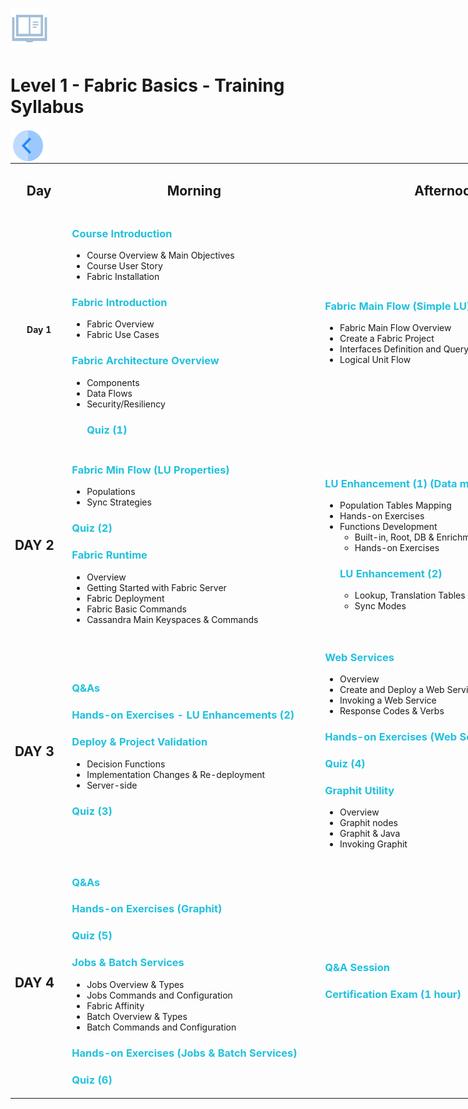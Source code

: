 
<p><img alt="" src="/academy/Training_Level_1/01_Fabric_Introduction/images/syllabus.png" /> </p>
  
<h1>Level 1 - Fabric Basics - Training Syllabus</h1>
  

  
<table style="width: 900px;">
<tbody>
<tr>
<td style="text-align: center;" width="80pxl">
<h2><strong>Day</strong></h2>
</td>
<td style="text-align: center;" width="410pxl">
<h2><strong>Morning</strong></h2>
</td>
<td style="text-align: center;" width="410pxl">
<h2><strong>Afternoon</strong></h2>
</td>
</tr>
  
<tr>

<td style="text-align: center;">
<strong>Day 1</strong>
</td>

<td>

<h3 style="color: #20c1dd;">Course Introduction</h3> 
<ul>
<li>Course Overview &amp; Main Objectives</li>
<li>Course User Story</li>
<li>Fabric Installation</li>
</ul>

<h3 style="color: #20c1dd;">Fabric Introduction</h3>
<ul>
<li>Fabric Overview</li>
<li>Fabric Use Cases</li>
</ul>

<h3 style="color: #20c1dd;">Fabric Architecture Overview</h3>
<ul>
<li>Components</li>
<li>Data Flows</li>
<li>Security/Resiliency</li>
</ul>

<ul>
<h3 style="color: #20c1dd;">Quiz (1)</h3>
</ul>
  
</td>  

<td>

<h3 style="color: #20c1dd;">Fabric Main Flow (Simple LU)</h3>
<ul>
<li>Fabric Main Flow Overview</li>
<li>Create a Fabric Project</li>
<li>Interfaces Definition and Query Builder</li>
<li>Logical Unit Flow</li>
</ul>

</td>
</tr>  


  
<tr>
<td>
<h2><strong>DAY 2</strong></h2>
</td>

<td>  
<h3 style="color: #20c1dd;">Fabric Min Flow (LU Properties)</h3>
<ul>
<li>Populations</li>
<li>Sync Strategies</li>
</ul>
<h3 style="color: #20c1dd;">Quiz (2)</h3>

<h3 style="color: #20c1dd;">Fabric Runtime</h3>
<ul>
<li>Overview</li>
<li>Getting Started with Fabric Server</li>
<li>Fabric Deployment</li>
<li>Fabric Basic Commands</li>
<li>Cassandra Main Keyspaces &amp; Commands</li>
</ul>

</td>
  
<td>
<h3 style="color: #20c1dd;">LU Enhancement (1) (Data manipulations)</h3>
<ul>
<li>Population Tables Mapping</li>
<li>Hands-on Exercises</li>
<li>Functions Development<ul>
<li>Built-in, Root, DB &amp; Enrichment Functions </li>
<li>Hands-on Exercises</li>
</ul>


<h3 style="color: #20c1dd;">LU Enhancement (2)</h3>
<ul>
<li>Lookup, Translation Tables &amp; Global Variables</li>
<li>Sync Modes</li>
</ul>
 
</td>
</tr>  
  

<tr>  

<td>
<h2><strong>DAY 3</strong></h2>
</td>
  
<td>
<h3 style="color: #20c1dd;">Q&amp;As</h3>
<h3 style="color: #20c1dd;">Hands-on Exercises - LU Enhancements (2)</h3>

<h3 style="color: #20c1dd;">Deploy &amp; Project Validation</h3>
<ul>
<li>Decision Functions</li>
<li>Implementation Changes &amp; Re-deployment</li>
<li>Server-side</li>
</ul>
<h3 style="color: #20c1dd;">Quiz (3)</h3>

</td>
  
<td>
<h3 style="color: #20c1dd;">Web Services</h3>
<ul>
<li>Overview </li>
<li>Create and Deploy a Web Service</li>
<li>Invoking a Web Service</li>
<li>Response Codes &amp; Verbs</li>
</ul>

<h3 style="color: #20c1dd;">Hands-on Exercises (Web Services)</h3>
<h3 style="color: #20c1dd;">Quiz (4)</h3>
<h3 style="color: #20c1dd;">Graphit Utility</h3>

<ul>
<li>Overview</li>
<li>Graphit nodes</li>
<li>Graphit &amp; Java</li>
<li>Invoking Graphit</li>
</ul>

</td>
</tr>
  
<tr>
<td>
<h2><strong>DAY 4</strong></h2>
</td>

<td>
<h3 style="color: #20c1dd;">Q&amp;As</h3>
<h3 style="color: #20c1dd;">Hands-on Exercises (Graphit)</h3>
<h3 style="color: #20c1dd;">Quiz (5)</h3>
<h3 style="color: #20c1dd;">Jobs &amp; Batch Services</h3>
<ul>
<li>Jobs Overview &amp; Types</li>
<li>Jobs Commands and Configuration</li>
<li>Fabric Affinity</li>
<li>Batch Overview &amp; Types</li>
<li>Batch Commands and Configuration</li>
</ul>
 
<h3 style="color: #20c1dd;">Hands-on Exercises (Jobs &amp; Batch Services)</h3>
<h3 style="color: #20c1dd;">Quiz (6)</h3>
</td>

<td>
<h3 style="color: #20c1dd;">Q&amp;A Session</h3>
<h3 style="color: #20c1dd;">Certification Exam (1 hour)</h3>
</td>

</tr>

</body></html>

  
  
    
    
[<img align="left" width="60" height="54" src="/articles/images/Previous.png">](/academy/Training_Level_1/01_Fabric_Introduction/1_1_Course_Overview.md)

